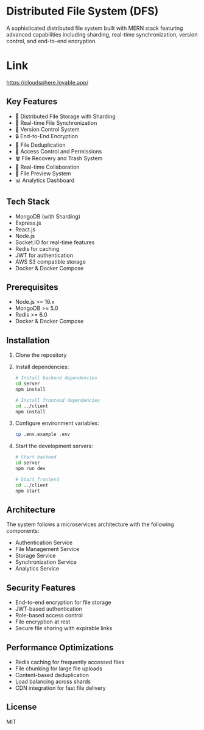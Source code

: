 # Distributed File System (DFS)

A sophisticated distributed file system built with MERN stack featuring advanced capabilities including sharding, real-time synchronization, version control, and end-to-end encryption.

# Link
https://cloudsphere.lovable.app/

## Key Features

- 📁 Distributed File Storage with Sharding
- 🔄 Real-time File Synchronization
- 📝 Version Control System
- 🔒 End-to-End Encryption
- 🎯 File Deduplication
- 👥 Access Control and Permissions
- 🗑️ File Recovery and Trash System
- 👥 Real-time Collaboration
- 👀 File Preview System
- 📊 Analytics Dashboard

## Tech Stack

- MongoDB (with Sharding)
- Express.js
- React.js
- Node.js
- Socket.IO for real-time features
- Redis for caching
- JWT for authentication
- AWS S3 compatible storage
- Docker & Docker Compose

## Prerequisites

- Node.js >= 16.x
- MongoDB >= 5.0
- Redis >= 6.0
- Docker & Docker Compose

## Installation

1. Clone the repository
2. Install dependencies:
   ```bash
   # Install backend dependencies
   cd server
   npm install

   # Install frontend dependencies
   cd ../client
   npm install
   ```

3. Configure environment variables:
   ```bash
   cp .env.example .env
   ```

4. Start the development servers:
   ```bash
   # Start backend
   cd server
   npm run dev

   # Start frontend
   cd ../client
   npm start
   ```

## Architecture

The system follows a microservices architecture with the following components:

- Authentication Service
- File Management Service
- Storage Service
- Synchronization Service
- Analytics Service

## Security Features

- End-to-end encryption for file storage
- JWT-based authentication
- Role-based access control
- File encryption at rest
- Secure file sharing with expirable links

## Performance Optimizations

- Redis caching for frequently accessed files
- File chunking for large file uploads
- Content-based deduplication
- Load balancing across shards
- CDN integration for fast file delivery

## License

MIT
